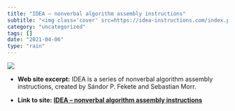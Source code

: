 ```yaml
---
title: "IDEA – nonverbal algorithm assembly instructions"
subtitle: "<img class='cover' src=https://idea-instructions.com/index.png>"
category: "uncategorized"
tags: []
date: "2021-04-06"
type: "rain"
---
```

<img class="cover" src=https://idea-instructions.com/index.png>



* **Web site excerpt:** IDEA is a series of nonverbal algorithm assembly instructions, created by Sándor P. Fekete and Sebastian Morr.

* **Link to site:** **[IDEA – nonverbal algorithm assembly instructions](https://idea-instructions.com)**
